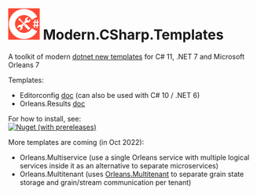 # <img src="src/CSharp-Toolkit-Icon.png" alt="C# Toolkit" width="64px" /> Modern.CSharp.Templates
A toolkit of modern [dotnet new templates](https://docs.microsoft.com/en-us/dotnet/core/tools/dotnet-new) for C# 11, .NET 7 and Microsoft Orleans 7

Templates:
- Editorconfig [doc](Editorconfig.md) (can also be used with C# 10 / .NET 6)
- Orleans.Results [doc](https://github.com/Applicita/Orleans.Results)

For how to install, see:<br />
[![Nuget (with prereleases)](https://img.shields.io/nuget/vpre/Modern.CSharp.Templates?color=gold&label=NuGet:%20Modern.CSharp.Templates&style=plastic)](https://www.nuget.org/packages/Modern.CSharp.Templates)

More templates are coming (in Oct 2022):
- Orleans.Multiservice (use a single Orleans service with multiple logical services inside it as an alternative to separate microservices)
- Orleans.Multitenant (uses [Orleans.Multitenant](https://github.com/Applicita/Orleans.Multitenant) to separate grain state storage and grain/stream communication per tenant)
